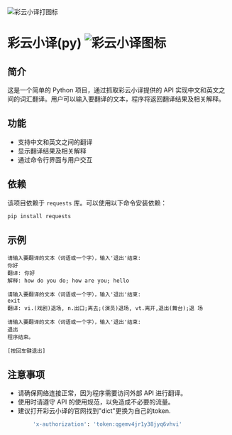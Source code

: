 ![彩云小译打图标](https://cdn-web.caiyunapp.com/xiaoyi-assets/logo/xiaoyi-logo.png)
# 彩云小译(py) ![彩云小译图标]([https://fanyi.caiyunapp.com/favicon.ico])

## 简介
这是一个简单的 Python 项目，通过抓取彩云小译提供的 API 实现中文和英文之间的词汇翻译。用户可以输入要翻译的文本，程序将返回翻译结果及相关解释。

## 功能
- 支持中文和英文之间的翻译
- 显示翻译结果及相关解释
- 通过命令行界面与用户交互

## 依赖
该项目依赖于 `requests` 库。可以使用以下命令安装依赖：

```bash
pip install requests
```


## 示例
```
请输入要翻译的文本（词语或一个字），输入'退出'结束:
你好
翻译: 你好
解释: how do you do; how are you; hello

请输入要翻译的文本（词语或一个字），输入'退出'结束:
exit
翻译: vi.(戏剧)退场, n.出口;离去;(演员)退场, vt.离开,退出(舞台);退 场

请输入要翻译的文本（词语或一个字），输入'退出'结束:
退出
程序结束。

[按回车键退出]
```

## 注意事项
- 请确保网络连接正常，因为程序需要访问外部 API 进行翻译。
- 使用时请遵守 API 的使用规范，以免造成不必要的流量。
- 建议打开彩云小译的官网找到"dict"更换为自己的token.
```bash
        'x-authorization': 'token:qgemv4jr1y38jyq6vhvi'
```
